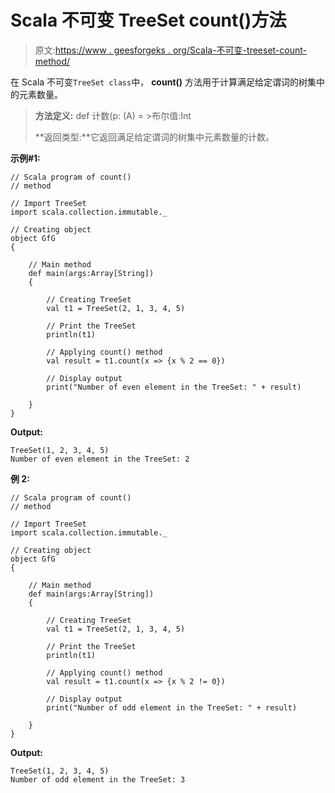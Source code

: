 # Scala 不可变 TreeSet count()方法

> 原文:[https://www . geesforgeks . org/Scala-不可变-treeset-count-method/](https://www.geeksforgeeks.org/scala-immutable-treeset-count-method/)

在 Scala 不可变`TreeSet class`中， **count()** 方法用于计算满足给定谓词的树集中的元素数量。

> **方法定义:** def 计数(p: (A) = >布尔值:Int
> 
> **返回类型:**它返回满足给定谓词的树集中元素数量的计数。

**示例#1:**

```
// Scala program of count() 
// method 

// Import TreeSet
import scala.collection.immutable._

// Creating object 
object GfG 
{ 

    // Main method 
    def main(args:Array[String]) 
    { 

        // Creating TreeSet
        val t1 = TreeSet(2, 1, 3, 4, 5) 

        // Print the TreeSet
        println(t1) 

        // Applying count() method  
        val result = t1.count(x => {x % 2 == 0})

        // Display output 
        print("Number of even element in the TreeSet: " + result) 

    } 
} 
```

**Output:**

```
TreeSet(1, 2, 3, 4, 5)
Number of even element in the TreeSet: 2

```

**例 2:**

```
// Scala program of count() 
// method 

// Import TreeSet
import scala.collection.immutable._

// Creating object 
object GfG 
{ 

    // Main method 
    def main(args:Array[String]) 
    { 

        // Creating TreeSet
        val t1 = TreeSet(2, 1, 3, 4, 5) 

        // Print the TreeSet
        println(t1) 

        // Applying count() method  
        val result = t1.count(x => {x % 2 != 0})

        // Display output 
        print("Number of odd element in the TreeSet: " + result) 

    } 
} 
```

**Output:**

```
TreeSet(1, 2, 3, 4, 5)
Number of odd element in the TreeSet: 3

```